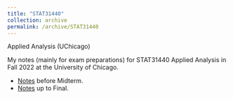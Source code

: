 ```yaml
---
title: "STAT31440"
collection: archive
permalink: /archive/STAT31440
---
```


Applied Analysis (UChicago)

My notes (mainly for exam preparations) for STAT31440 Applied Analysis in Fall 2022 at the University of Chicago.

- <a href="https://ericsclee.github.io/files/STAT31440_Mid.pdf" target="_blank">Notes</a> before Midterm.
- <a href="https://ericsclee.github.io/files/STAT31440_Final.pdf" target="_blank">Notes</a> up to Final.
